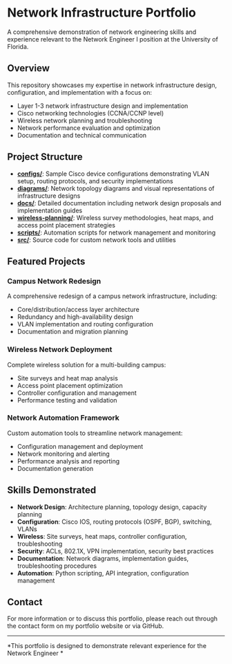 # Network Infrastructure Portfolio

A comprehensive demonstration of network engineering skills and experience relevant to the Network Engineer I position at the University of Florida.

## Overview

This repository showcases my expertise in network infrastructure design, configuration, and implementation with a focus on:

- Layer 1-3 network infrastructure design and implementation
- Cisco networking technologies (CCNA/CCNP level)
- Wireless network planning and troubleshooting
- Network performance evaluation and optimization
- Documentation and technical communication

## Project Structure

- **[configs/](./configs/)**: Sample Cisco device configurations demonstrating VLAN setup, routing protocols, and security implementations
- **[diagrams/](./diagrams/)**: Network topology diagrams and visual representations of infrastructure designs
- **[docs/](./docs/)**: Detailed documentation including network design proposals and implementation guides
- **[wireless-planning/](./wireless-planning/)**: Wireless survey methodologies, heat maps, and access point placement strategies
- **[scripts/](./scripts/)**: Automation scripts for network management and monitoring
- **[src/](./src/)**: Source code for custom network tools and utilities

## Featured Projects

### Campus Network Redesign

A comprehensive redesign of a campus network infrastructure, including:
- Core/distribution/access layer architecture
- Redundancy and high-availability design
- VLAN implementation and routing configuration
- Documentation and migration planning

### Wireless Network Deployment

Complete wireless solution for a multi-building campus:
- Site surveys and heat map analysis
- Access point placement optimization
- Controller configuration and management
- Performance testing and validation

### Network Automation Framework

Custom automation tools to streamline network management:
- Configuration management and deployment
- Network monitoring and alerting
- Performance analysis and reporting
- Documentation generation

## Skills Demonstrated

- **Network Design**: Architecture planning, topology design, capacity planning
- **Configuration**: Cisco IOS, routing protocols (OSPF, BGP), switching, VLANs
- **Wireless**: Site surveys, heat maps, controller configuration, troubleshooting
- **Security**: ACLs, 802.1X, VPN implementation, security best practices
- **Documentation**: Network diagrams, implementation guides, troubleshooting procedures
- **Automation**: Python scripting, API integration, configuration management

## Contact

For more information or to discuss this portfolio, please reach out through the contact form on my portfolio website or via GitHub.

---

*This portfolio is designed to demonstrate relevant experience for the Network Engineer *
